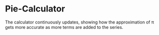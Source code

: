 # Pie-Calculator
The calculator continuously updates, showing how the approximation of π gets more accurate as more terms are added to the series.
